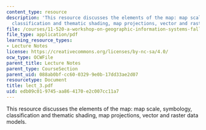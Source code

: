 ```yaml
---
content_type: resource
description: 'This resource discusses the elements of the map: map scale, symbology,
  classification and thematic shading, map projections, vector and raster data models.'
file: /courses/11-520-a-workshop-on-geographic-information-systems-fall-2005/edb09c019745aa864170e2c007cc11a7_lect_3.pdf
file_type: application/pdf
learning_resource_types:
- Lecture Notes
license: https://creativecommons.org/licenses/by-nc-sa/4.0/
ocw_type: OCWFile
parent_title: Lecture Notes
parent_type: CourseSection
parent_uid: 088ab0bf-cc60-0329-9e0b-17dd33ae2d07
resourcetype: Document
title: lect_3.pdf
uid: edb09c01-9745-aa86-4170-e2c007cc11a7
---
```

This resource discusses the elements of the map: map scale, symbology, classification and thematic shading, map projections, vector and raster data models.